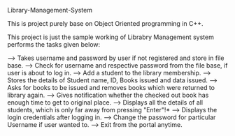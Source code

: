 
Library-Management-System 


This is project purely base on Object Oriented programming in C++.

This project is just the sample working of Librabry Management system performs the tasks given below:

--> Takes username and password by user if not registered and store in file base.
--> Check for username and respective password from the file base, if user is about to log in.
--> Add a student to the library membership.
--> Stores the details of Student name, ID, Books issued and data issued.
--> Asks for books to be issued and removes books which were returned to library again.
--> Gives notification whether the checked out book has enough time to get to original place.
--> Displays all the details of all students, which is only far away from pressing "Enter"!*
--> Displays the login credentials after logging in.
--> Change the password for particular Username if user wanted to.
--> Exit from the portal anytime.
